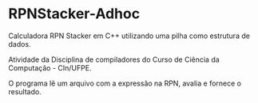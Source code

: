 # RPNStacker-Adhoc
Calculadora RPN Stacker em C++ utilizando uma pilha como estrutura de dados.

Atividade da Disciplina de compiladores do Curso de Ciência da Computação - CIn/UFPE.

O programa lê um arquivo com a expressão na RPN, avalia e fornece o resultado.
